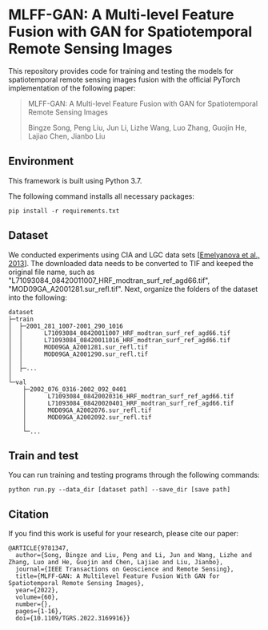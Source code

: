 # MLFF-GAN: A Multi-level Feature Fusion with GAN for Spatiotemporal Remote Sensing Images
This repository provides code for training and testing the models for spatiotemporal remote sensing images fusion with the official PyTorch implementation of the following paper:

> MLFF-GAN: A Multi-level Feature Fusion with GAN for Spatiotemporal Remote Sensing Images
> 
> Bingze Song, Peng Liu, Jun Li, Lizhe Wang, Luo Zhang, Guojin He, Lajiao Chen, Jianbo Liu

## Environment

This framework is built using Python 3.7.

The following command installs all necessary packages:

```
pip install -r requirements.txt
```

## Dataset

We conducted experiments using CIA and LGC data sets [[Emelyanova et al., 2013](https://www.sciencedirect.com/science/article/abs/pii/S0034425713000473)]. The downloaded data needs to be converted to TIF and keeped the original file name, such as "L71093084_08420011007_HRF_modtran_surf_ref_agd66.tif", "MOD09GA_A2001281.sur_refl.tif". Next, organize the folders of the dataset into the following:

```
dataset
├─train
│  ├─2001_281_1007-2001_290_1016
│  │      L71093084_08420011007_HRF_modtran_surf_ref_agd66.tif
│  │      L71093084_08420011016_HRF_modtran_surf_ref_agd66.tif
│  │      MOD09GA_A2001281.sur_refl.tif
│  │      MOD09GA_A2001290.sur_refl.tif
│  │
│  ├─...
│
└─val
    ├─2002_076_0316-2002_092_0401
    │      L71093084_08420020316_HRF_modtran_surf_ref_agd66.tif
    │      L71093084_08420020401_HRF_modtran_surf_ref_agd66.tif
    │      MOD09GA_A2002076.sur_refl.tif
    │      MOD09GA_A2002092.sur_refl.tif
    │
    └─...
```

## Train and test

You can run training and testing programs through the following commands:

```
python run.py --data_dir [dataset path] --save_dir [save path]
```

## Citation

If you find this work is useful for your research, please cite our paper:
```
@ARTICLE{9781347,
  author={Song, Bingze and Liu, Peng and Li, Jun and Wang, Lizhe and Zhang, Luo and He, Guojin and Chen, Lajiao and Liu, Jianbo},
  journal={IEEE Transactions on Geoscience and Remote Sensing}, 
  title={MLFF-GAN: A Multilevel Feature Fusion With GAN for Spatiotemporal Remote Sensing Images}, 
  year={2022},
  volume={60},
  number={},
  pages={1-16},
  doi={10.1109/TGRS.2022.3169916}}
```
